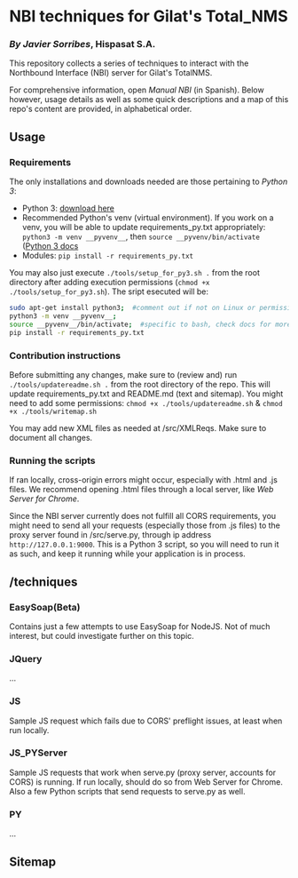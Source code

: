 NBI techniques for Gilat's Total_NMS
====================================
### *By Javier Sorribes*, Hispasat S.A.

This repository collects a series of techniques to interact with the Northbound Interface (NBI) server for Gilat's TotalNMS.

For comprehensive information, open *Manual NBI* (in Spanish). Below however, usage details as well as some quick descriptions and a map of this repo's content are provided, in alphabetical order.

Usage
-----
### Requirements
The only installations and downloads needed are those pertaining to *Python 3*:
- Python 3: [download here](https://www.python.org/downloads/)
- Recommended Python's venv (virtual environment). If you work on a venv, you will be able to update requirements_py.txt appropriately: `python3 -m venv __pyvenv__`, then `source __pyvenv/bin/activate` ([Python 3 docs](https://docs.python.org/3/library/venv.html)
- Modules: `pip install -r requirements_py.txt`

You may also just execute `./tools/setup_for_py3.sh .` from the root directory after adding execution permissions (`chmod +x ./tools/setup_for_py3.sh`). The sript esecuted will be:
```bash
sudo apt-get install python3;  #comment out if not on Linux or permission errors
python3 -m venv __pyvenv__;
source __pyvenv__/bin/activate;  #specific to bash, check docs for more
pip install -r requirements_py.txt
```

### Contribution instructions
Before submitting any changes, make sure to (review and) run `./tools/updatereadme.sh .` from the root directory of the repo. This will update requirements_py.txt and README.md (text and sitemap). You might need to add some permissions: `chmod +x ./tools/updatereadme.sh` & `chmod +x ./tools/writemap.sh`

You may add new XML files as needed at /src/XMLReqs. Make sure to document all changes.

### Running the scripts
If ran locally, cross-origin errors might occur, especially with .html and .js files. We recommend opening .html files through a local server, like *Web Server for Chrome*.

Since the NBI server currently does not fulfill all CORS requirements, you might need to send all your requests (especially those from .js files) to the proxy server found in /src/serve.py, through ip address `http://127.0.0.1:9000`. This is a Python 3 script, so you will need to run it as such, and keep it running while your application is in process.

/techniques
--------------
### EasySoap(Beta)
Contains just a few attempts to use EasySoap for NodeJS. Not of much interest, but could investigate further on this topic.

### JQuery
...

### JS
Sample JS request which fails due to CORS' preflight issues, at least when run locally.

### JS_PYServer
Sample JS requests that work when serve.py (proxy server, accounts for CORS) is running. If run locally, should do so from Web Server for  Chrome.
Also a few Python scripts that send requests to serve.py as well.

### PY
...
 
Sitemap
-------

